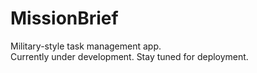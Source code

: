 # MissionBrief
Military-style task management app.  
Currently under development. Stay tuned for deployment.
